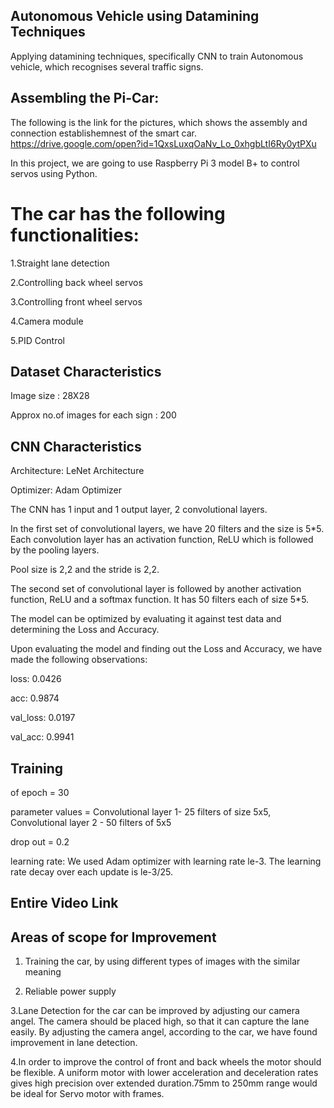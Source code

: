 ## Autonomous Vehicle using Datamining Techniques

Applying datamining techniques, specifically CNN to train Autonomous vehicle, which recognises several traffic signs.

## Assembling the Pi-Car:

The following is the link for the pictures, which shows the assembly and connection establishemnest of the smart car.
https://drive.google.com/open?id=1QxsLuxqOaNv_Lo_0xhgbLtI6Ry0ytPXu

In this project, we are going to use Raspberry Pi 3 model B+ to control servos using Python.

# The car has the following functionalities:

1.Straight lane detection

2.Controlling back wheel servos

3.Controlling front wheel servos

4.Camera module

5.PID Control

## Dataset Characteristics

Image size : 28X28

Approx no.of images for each sign : 200

## CNN Characteristics

Architecture: LeNet Architecture

Optimizer: Adam Optimizer

The CNN has 1 input and 1 output layer, 2 convolutional layers.

In the first set of convolutional layers, we have 20 filters and the size is 5*5. Each convolution layer has an activation function, ReLU which is followed by the pooling layers.

Pool size is 2,2 and the stride is 2,2.

The second set of convolutional layer is followed by another activation function, ReLU and a softmax function. It has 50 filters each of size 5*5.

The model can be optimized by evaluating it against test data and determining the Loss and Accuracy.

Upon evaluating the model and finding out the Loss and Accuracy, we have made the following observations:

loss: 0.0426

acc: 0.9874

val_loss: 0.0197

val_acc: 0.9941

## Training

of epoch = 30

parameter values = Convolutional layer 1- 25 filters of size 5x5, Convolutional layer 2 - 50 filters of 5x5

drop out = 0.2

learning rate: We used Adam optimizer with learning rate le-3. The learning rate decay over each update is le-3/25.


## Entire Video Link





## Areas of scope for Improvement

1. Training the car, by using different types of images with the similar meaning

2. Reliable power supply

3.Lane Detection for the car can be improved by adjusting our camera angel. The camera should be placed high, so that it can capture the lane easily. By adjusting the camera angel, according to the car, we have found improvement in lane detection.

4.In order to improve the control of front and back wheels the motor should be flexible. A uniform motor with lower acceleration and deceleration rates gives high precision over extended duration.75mm to 250mm range would be ideal for Servo motor with frames.










